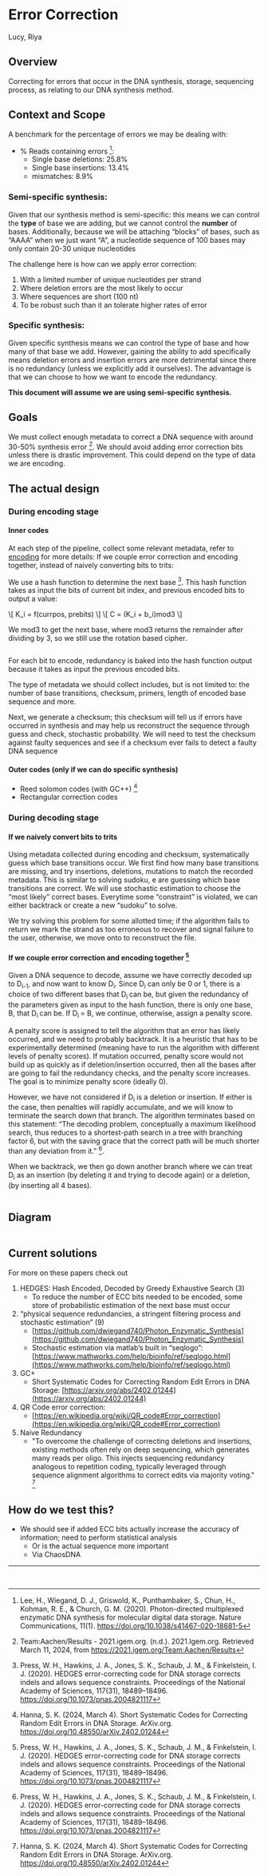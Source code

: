 # Error Correction
Lucy, Riya

<!-- toc -->

## Overview
Correcting for errors that occur in the DNA synthesis, storage, sequencing process, as relating to our DNA synthesis method.

## Context and Scope
A benchmark for the percentage of errors we may be dealing with:
* % Reads containing errors [^errors]:
    * Single base deletions: 25.8%
    * Single base insertions: 13.4%
    * mismatches: 8.9%
    
### Semi-specific synthesis: 
Given that our synthesis method is semi-specific: this means we can control the **type** of base we are adding, but we cannot control the **number** of bases. Additionally, because we will be attaching “blocks” of bases, such as “AAAA” when we just want “A”, a nucleotide sequence of 100 bases may only contain 20-30 unique nucleotides

The challenge here is how can we apply error correction: 
1. With a limited number of unique nucleotides per strand
2. Where deletion errors are the most likely to occur
3. Where sequences are short (100 nt) 
4. To be robust such than it an tolerate higher rates of error

### Specific synthesis: 
Given specific synthesis means we can control the type of base and how many of that base we add. However, gaining the ability to add specifically means deletion errors and insertion errors are more detrimental since there is no redundancy (unless we explicitly add it ourselves). The advantage is that we can choose to how we want to encode the redundancy.

**This document will assume we are using semi-specific synthesis.**

## Goals 
We must collect enough metadata to correct a DNA sequence with around 30-50% synthesis error [^aachen]. We should avoid adding error correction bits unless there is drastic improvement. This could depend on the type of data we are encoding.

## The actual design

### During encoding stage

#### Inner codes 
At each step of the pipeline, collect some relevant metadata, refer to [encoding](encoding.md) for more details: If we couple error correction and encoding together, instead of naively converting bits to trits: 

We use a hash function to determine the next base [^hedges]. This hash function takes as input the bits of current bit index, and previous encoded bits to output a value: 

\\[ K_i = f(currpos, prebits) \\]
\\[ C = (K_i + b_i)mod3 \\]

We mod3 to get the next base, where mod3 returns the remainder after dividing by 3, so we still use the rotation based cipher.

![]()
    
For each bit to encode, redundancy is baked into the hash function output because it takes as input the previous encoded bits.

The type of metadata we should collect includes, but is not limited to: the number of base transitions, checksum, primers, length of encoded base sequence and more.

Next, we generate a checksum; this checksum will tell us if errors have occurred in synthesis and may help us reconstruct the sequence through guess and check, stochastic probability. We will need to test the checksum against faulty sequences and see if a checksum ever fails to detect a faulty DNA sequence

#### Outer codes (only if we can do specific synthesis)
* Reed solomon codes (with GC++) [^gc]
* Rectangular correction codes

### During decoding stage
#### If we naively convert bits to trits
Using metadata collected during encoding and checksum, systematically guess which base transitions occur. We first find how many base transitions are missing, and try insertions, deletions, mutations to match the recorded metadata. This is similar to solving sudoku, e are guessing which base transitions are correct. We will use stochastic estimation to choose the “most likely” correct bases. Everytime some “constraint” is violated, we can either backtrack or create a new “sudoku” to solve.

We try solving this problem for some allotted time; if the algorithm fails to return we mark the strand as too erroneous to recover and signal failure to the user, otherwise, we move onto to reconstruct the file.

#### If we couple error correction and encoding together [^hedges]
Given a DNA sequence to decode, assume we have correctly decoded up to D<sub>i-1</sub>, and now want to know D<sub>i</sub>. Since D<sub>i</sub> can only be 0 or 1, there is a choice of two different bases that D<sub>i </sub>can be, but given the redundancy of the parameters given as input to the hash function, there is only one base, B, that D<sub>i </sub>can be. If D<sub>i </sub>= B, we continue, otherwise, assign a penalty score.

A penalty score is assigned to tell the algorithm that an error has likely occurred, and we need to probably backtrack. It is a heuristic that has to be experimentally determined (meaning have to run the algorithm with different levels of penalty scores). If mutation occurred, penalty score would not build up as quickly as if deletion/insertion occurred, then all the bases after are going to fail the redundancy checks, and the penalty score increases. The goal is to minimize penalty score (ideally 0).

However, we have not considered if D<sub>i</sub> is a deletion or insertion. If either is the case, then penalties will rapidly accumulate, and we will know to terminate the search down that branch. The algorithm terminates based on this statement: “The decoding problem, conceptually a maximum likelihood search, thus reduces to a shortest-path search in a tree with branching factor 6, but with the saving grace that the correct path will be much shorter than any deviation from it.” [^hedges].

When we backtrack, we then go down another branch where we can treat D<sub>i</sub> as an insertion (by deleting it and trying to decode again) or a deletion, (by inserting all 4 bases).

![]()

## Diagram
![]()

## Current solutions
For more on these papers check out 
1. HEDGES: Hash Encoded, Decoded by Greedy Exhaustive Search (3)
    * To reduce the number of ECC bits needed to be encoded, some store of probabilistic estimation of the next base must occur
2. “physical sequence redundancies, a stringent filtering process and stochastic estimation” (9)
    * [https://github.com/dwiegand740/Photon_Enzymatic_Synthesis](https://github.com/dwiegand740/Photon_Enzymatic_Synthesis)
    * Stochastic estimation via matlab’s built in “seqlogo”: [https://www.mathworks.com/help/bioinfo/ref/seqlogo.html](https://www.mathworks.com/help/bioinfo/ref/seqlogo.html)
1. GC+
    * Short Systematic Codes for Correcting Random Edit Errors in DNA Storage: [https://arxiv.org/abs/2402.01244](https://arxiv.org/abs/2402.01244)
2. QR Code error correction:
    * [https://en.wikipedia.org/wiki/QR_code#Error_correction](https://en.wikipedia.org/wiki/QR_code#Error_correction) 
3. Naive Redundancy
    * "To overcome the challenge of correcting deletions and insertions, existing methods often rely on deep sequencing, which generates many reads per oligo. This injects sequencing redundancy analogous to repetition coding, typically leveraged through sequence alignment algorithms to correct edits via majority voting." [^gc]

## How do we test this?
* We should see if added ECC bits actually increase the accuracy of information; need to perform statistical analysis
    * Or is the actual sequence more important
    * Via ChaosDNA

---

[^errors]: Lee, H., Wiegand, D. J., Griswold, K., Punthambaker, S., Chun, H., Kohman, R. E., & Church, G. M. (2020). Photon-directed multiplexed enzymatic DNA synthesis for molecular digital data storage. Nature Communications, 11(1). https://doi.org/10.1038/s41467-020-18681-5

[^aachen]: Team:Aachen/Results - 2021.igem.org. (n.d.). 2021.Igem.org. Retrieved March 11, 2024, from https://2021.igem.org/Team:Aachen/Results

[^hedges]: Press, W. H., Hawkins, J. A., Jones, S. K., Schaub, J. M., & Finkelstein, I. J. (2020). HEDGES error-correcting code for DNA storage corrects indels and allows sequence constraints. Proceedings of the National Academy of Sciences, 117(31), 18489–18496. https://doi.org/10.1073/pnas.2004821117

[^gc]: Hanna, S. K. (2024, March 4). Short Systematic Codes for Correcting Random Edit Errors in DNA Storage. ArXiv.org. https://doi.org/10.48550/arXiv.2402.01244

‌
